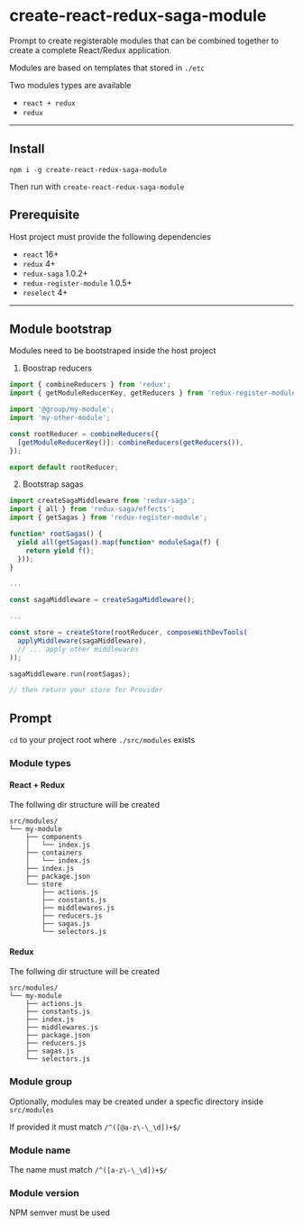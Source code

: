 # create-react-redux-saga-module

Prompt to create registerable modules that can be combined together to create a complete React/Redux application.

Modules are based on templates that stored in `./etc`

Two modules types are available

- `react + redux`
- `redux`

***

## Install

`npm i -g create-react-redux-saga-module`

Then run with `create-react-redux-saga-module`

## Prerequisite

Host project must provide the following dependencies

- `react` 16+
- `redux` 4+
- `redux-saga`  1.0.2+
- `redux-register-module` 1.0.5+
- `reselect` 4+

***

## Module bootstrap

Modules need to be bootstraped inside the host project

1. Boostrap reducers

```javascript
import { combineReducers } from 'redux';
import { getModuleReducerKey, getReducers } from 'redux-register-module';

import '@group/my-module';
import 'my-other-module';

const rootReducer = combineReducers({
  [getModuleReducerKey()]: combineReducers(getReducers()),
});

export default rootReducer;
```

2. Bootstrap sagas

```javascript
import createSagaMiddleware from 'redux-saga';
import { all } from 'redux-saga/effects';
import { getSagas } from 'redux-register-module';

function* rootSagas() {
  yield all(getSagas().map(function* moduleSaga(f) {
    return yield f();
  }));
}

...

const sagaMiddleware = createSagaMiddleware();

...

const store = createStore(rootReducer, composeWithDevTools(
  applyMiddleware(sagaMiddleware),
  // ... apply other middlewares
));

sagaMiddleware.run(rootSagas);

// then return your store for Provider
```

## Prompt

`cd` to your project root where `./src/modules` exists

### Module types

#### React + Redux

The follwing dir structure will be created

```shell
src/modules/
└── my-module
    ├── components
    │   └── index.js
    ├── containers
    │   └── index.js
    ├── index.js
    ├── package.json
    └── store
        ├── actions.js
        ├── constants.js
        ├── middlewares.js
        ├── reducers.js
        ├── sagas.js
        └── selectors.js
```

#### Redux

The follwing dir structure will be created

```shell
src/modules/
└── my-module
    ├── actions.js
    ├── constants.js
    ├── index.js
    ├── middlewares.js
    ├── package.json
    ├── reducers.js
    ├── sagas.js
    └── selectors.js
```

### Module group

Optionally, modules may be created under a specfic directory inside `src/modules`

If provided it must match `/^([@a-z\-\_\d])+$/`

### Module name

The name must match `/^([a-z\-\_\d])+$/`

### Module version

NPM semver must be used

